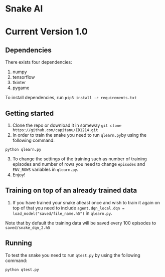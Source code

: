 # Snake AI
# Current Version 1.0

## Dependencies
There exists four dependencies:

1. numpy
2. tensorflow
3. tkinter
4. pygame


To install dependencies, run `pip3 install -r requirements.txt`

## Getting started

1. Clone the repo or download it in someway `git clone https://github.com/capitanu/ID1214.git`
2. In order to train the snake you need to run `qlearn.py`by using the following command:
```
python qlearn.py
```
3. To change the settings of the training such as number of training episodes and number of rows you need to change `episodes` and `ENV_ROWS` variables in `qlearn.py`.
4. Enjoy! 

## Training on top of an already trained data
1. If you have trained your snake atleast once and wish to train it again on top of that you need to include `agent.dqn_local.dqn = load_model("saved/file_name.h5")` in `qlearn.py`.
  
  Note that by default the training data will be saved every 100 episodes to `saved/snake_dqn_2.h5`

## Running
To test the snake you need to run `qtest.py` by using the following command:
```
python qtest.py
```
